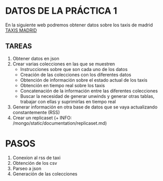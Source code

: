 # DATOS DE LA PRÁCTICA 1
En la siguiente web podremos obtener datos sobre los taxis de madrid
[TAXIS MADRID](https://datos.madrid.es/portal/site/egob/menuitem.c05c1f754a33a9fbe4b2e4b284f1a5a0/?vgnextoid=4f16216612d39410VgnVCM2000000c205a0aRCRD&vgnextchannel=374512b9ace9f310VgnVCM100000171f5a0aRCRD&vgnextfmt=default)

## TAREAS
1. Obtener datos en json
1. Crear varias colecciones en las que se muestren
    - Instrucciones sobre que son cada uno de los datos
    - Creación de las colecciones con los diferentes datos
    - Obtención de información sobre el estado actual de los taxis
    - Obtención en tiempo real sobre los taxis
    - Concatenación de la información entre las diferentes colecciones
    - Buscar la necesidad de generar unwinds y generar otras tablas, trabajar con ellas y suprimirlas en tiempo real
1. Generar información en otra base de datos que se vaya actualizando constantemente (RSS)
1. Crear un replicaset (+ INFO: /mongo/static/documentation/replicaset.md)

# PASOS
1. Conexion al rss de taxi
1. Obtención de los csv
1. Parseo a json
1. Generación de las colecciones